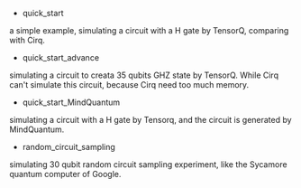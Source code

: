 - quick_start


a simple example, simulating a circuit with a H gate by TensorQ, comparing with Cirq.

- quick_start_advance


simulating a circuit to creata 35 qubits GHZ state by TensorQ. While Cirq can't simulate this circuit, because Cirq need too much memory.

- quick_start_MindQuantum


simulating a circuit with a H gate by Tensorq, and the circuit is generated by MindQuantum.

- random_circuit_sampling


simulating 30 qubit random circuit sampling experiment, like the Sycamore quantum computer of Google.